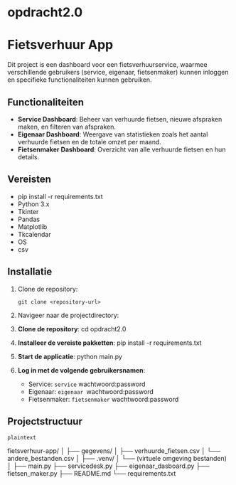 # opdracht2.0
 

# Fietsverhuur App
Dit project is een dashboard voor een fietsverhuurservice, waarmee verschillende gebruikers (service, eigenaar, fietsenmaker) kunnen inloggen en specifieke functionaliteiten kunnen gebruiken.

## Functionaliteiten

- **Service Dashboard**: Beheer van verhuurde fietsen, nieuwe afspraken maken, en filteren van afspraken.
- **Eigenaar Dashboard**: Weergave van statistieken zoals het aantal verhuurde fietsen en de totale omzet per maand.
- **Fietsenmaker Dashboard**: Overzicht van alle verhuurde fietsen en hun details.

## Vereisten
- pip install -r requirements.txt
- Python 3.x
- Tkinter
- Pandas
- Matplotlib
- Tkcalendar
- OS
- csv
  
## Installatie

1. Clone de repository:

   ```
   git clone <repository-url>
   ```

2. Navigeer naar de projectdirectory:


1. **Clone de repository**:
    cd opdracht2.0

2. **Installeer de vereiste pakketten**:
        pip install -r requirements.txt
  

1. **Start de applicatie**:
    python main.py


2. **Log in met de volgende gebruikersnamen**:
    - Service: `service` wachtwoord:password
    - Eigenaar: `eigenaar `wachtwoord:password
    - Fietsenmaker: `fietsenmaker` wachtwoord:password

## Projectstructuur
    plaintext
fietsverhuur-app/
│
├── gegevens/
│   ├── verhuurde_fietsen.csv
│   └── andere_bestanden.csv
│
├── .venv/
│   └── (virtuele omgeving bestanden)
│
├── main.py
├── servicedesk.py
├── eigenaar_dasboard.py
├── fietsen_maker.py
├── README.md
└── requirements.txt
